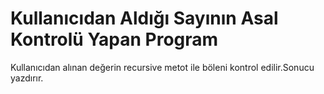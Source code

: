 #  Kullanıcıdan Aldığı Sayının Asal Kontrolü Yapan Program 

Kullanıcıdan alınan değerin recursive metot ile böleni kontrol edilir.Sonucu yazdırır.


